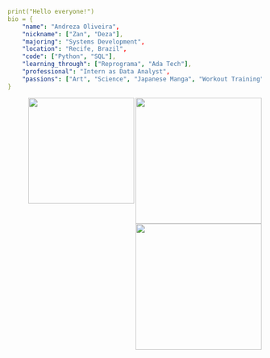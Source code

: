 

```yaml
print("Hello everyone!")
bio = {
    "name": "Andreza Oliveira",
    "nickname": ["Zan", "Deza"],
    "majoring": "Systems Development",
    "location": "Recife, Brazil",
    "code": ["Python", "SQL"],
    "learning_through": ["Reprograma", "Ada Tech"],
    "professional": "Intern as Data Analyst",
    "passions": ["Art", "Science", "Japanese Manga", "Workout Training"]
}
```

<img align="right" height="250" src="https://64.media.tumblr.com/5fa0b5c639f38671ee83c407b25f6b13/tumblr_n8gb71pSid1r6zgh0o1_500.gifv"/>


<img align="right" height="210" src="https://img1.picmix.com/output/stamp/normal/8/6/5/6/1756568_c4174.gif"/>


<img align="right" height="250" src="https://66.media.tumblr.com/08f81dcdee5a9b9a560d11b63a6a64a1/tumblr_mi1p7kAdcj1rfjowdo1_500.gif"/>

<!--
**andrezarsoliveira/andrezarsoliveira** is a ✨ _special_ ✨ repository because its `README.md` (this file) appears on your GitHub profile.
-->
   
<!--
**andrezarsoliveira/andrezarsoliveira** is a ✨ _special_ ✨ repository because its `README.md` (this file) appears on your GitHub profile
